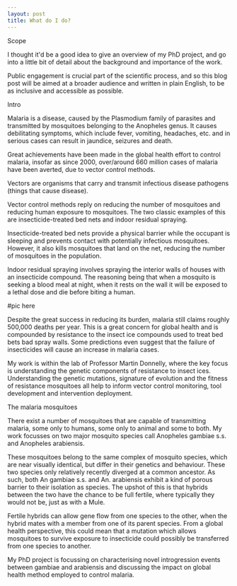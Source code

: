 ```yaml
---
layout: post
title: What do I do?
---
```



Scope

I thought it'd be a good idea to give an overview of my PhD project, and go into a little bit of detail about the background and importance of the work.

Public engagement is crucial part of the scientific process, and so this blog post will be aimed at a broader audience and written in plain English, to be as inclusive and accessible as possible.

Intro

Malaria is a disease, caused by the Plasmodium family of parasites and transmitted by mosquitoes belonging to the Anopheles genus. It causes debilitating symptoms, which include fever, vomiting, headaches, etc. and in serious cases can result in jaundice, seizures and death.

Great achievements have been made in the global health effort to control malaria, insofar as since 2000, over/around 660 million cases of malaria have been averted, due to vector control methods.

Vectors are organisms that carry and transmit infectious disease pathogens (things that cause disease).

Vector control methods reply on reducing the number of mosquitoes and reducing human exposure to mosquitoes. The two classic examples of this are insecticide-treated bed nets and indoor residual spraying.

Insecticide-treated bed nets provide a physical barrier while the occupant is sleeping and prevents contact with potentially infectious mosquitoes. However, it also kills mosquitoes that land on the net, reducing the number of mosquitoes in the population.

Indoor residual spraying involves spraying the interior walls of houses with an insecticide compound. The reasoning being that when a mosquito is seeking a blood meal at night, when it rests on the wall it will be exposed to a lethal dose and die before biting a human.

#pic here

Despite the great success in reducing its burden, malaria still claims roughly 500,000 deaths per year. This is a great concern for global health and is compounded by resistance to the insect ice compounds used to treat bed bets bad spray walls. Some predictions even suggest that the failure of insecticides will cause an increase in malaria cases.

My work is within the lab of Professor Martin Donnelly, where the key focus is understanding the genetic components of resistance to insect ices. Understanding the genetic mutations, signature of evolution and the fitness of resistance mosquitoes all help to inform vector control monitoring, tool development and intervention deployment. 

The malaria mosquitoes

There exist a number of mosquitoes that are capable of transmitting malaria, some only to humans, some only to animal and some to both. My work focusses on two major mosquito species call Anopheles gambiae s.s. and Anopheles arabiensis.

These mosquitoes belong to the same complex of mosquito species, which are near visually identical, but differ in their genetics and behaviour. These two species only relatively recently diverged at a common ancestor. As such, both An gambiae s.s. and An. arabiensis exhibit a kind of porous barrier to their isolation as species. The upshot of this is that hybrids between the two have the chance to be full fertile, where typically they would not be, just as with a Mule. 

Fertile hybrids can allow gene flow from one species to the other, when the hybrid mates with a member from one of its parent species. From a global health perspective, this could mean that a mutation which allows mosquitoes to survive exposure to insecticide could possibly be transferred from one species to another. 

My PhD project is focussing on characterising novel introgression events between gambiae and arabiensis and discussing the impact on global health method employed to control malaria.
